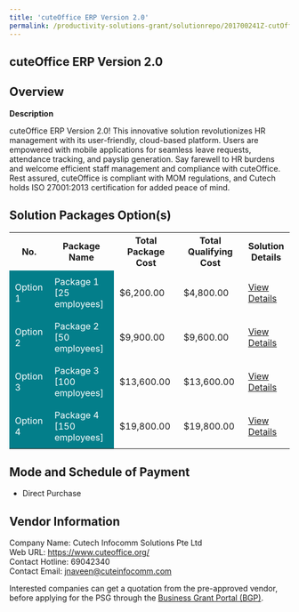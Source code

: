 ```yaml
---
title: 'cuteOffice ERP Version 2.0'
permalink: /productivity-solutions-grant/solutionrepo/201700241Z-cutOffc-ERP-v-20-G
---
```


## cuteOffice ERP Version 2.0

## Overview

**Description**

cuteOffice ERP Version 2.0! 
This innovative solution revolutionizes HR management with its user-friendly, cloud-based platform. Users are empowered with mobile applications for seamless leave requests, attendance tracking, and payslip generation. Say farewell to HR burdens and welcome efficient staff management and compliance with cuteOffice. Rest assured, cuteOffice is compliant with MOM regulations, and Cutech holds ISO 27001:2013 certification for added peace of mind.

## Solution Packages Option(s)

<table>
<tr>
<th><b>No.</b></th>
<th><b>Package Name</b></th>
<th><b>Total Package Cost</b></th>
<th><b>Total Qualifying Cost</b></th>
<th><b>Solution Details</b></th>
</tr>
<tr>
<td style='padding: 10px; background-color: #037E8A; color: #FFFFFF;'>Option 1</td>
<td style='padding: 10px; background-color: #037E8A; color: #FFFFFF;'>Package 1 [25 employees]</td>
<td style='padding: 10px;'>$6,200.00</td>
<td style='padding: 10px;'>$4,800.00</td>
<td style='padding: 10px;'><a href='/psg/201700241Z_20230111_05092024_Desensitised_Annex3_Part1.pdf' target='_blank'>View Details</a></td>
</tr>
<tr>
<td style='padding: 10px; background-color: #037E8A; color: #FFFFFF;'>Option 2</td>
<td style='padding: 10px; background-color: #037E8A; color: #FFFFFF;'>Package 2 [50 employees]</td>
<td style='padding: 10px;'>$9,900.00</td>
<td style='padding: 10px;'>$9,600.00</td>
<td style='padding: 10px;'><a href='/psg/201700241Z_20230111_05092024_Desensitised_Annex3_Part2.pdf' target='_blank'>View Details</a></td>
</tr>
<tr>
<td style='padding: 10px; background-color: #037E8A; color: #FFFFFF;'>Option 3</td>
<td style='padding: 10px; background-color: #037E8A; color: #FFFFFF;'>Package 3 [100 employees]</td>
<td style='padding: 10px;'>$13,600.00</td>
<td style='padding: 10px;'>$13,600.00</td>
<td style='padding: 10px;'><a href='/psg/201700241Z_20230111_05092024_Desensitised_Annex3_Part3.pdf' target='_blank'>View Details</a></td>
</tr>
<tr>
<td style='padding: 10px; background-color: #037E8A; color: #FFFFFF;'>Option 4</td>
<td style='padding: 10px; background-color: #037E8A; color: #FFFFFF;'>Package 4 [150 employees]</td>
<td style='padding: 10px;'>$19,800.00</td>
<td style='padding: 10px;'>$19,800.00</td>
<td style='padding: 10px;'><a href='/psg/201700241Z_20230111_05092024_Desensitised_Annex3_Part4.pdf' target='_blank'>View Details</a></td>
</tr>
</table>

## Mode and Schedule of Payment

 - Direct Purchase

## Vendor Information

 Company Name: Cutech Infocomm Solutions Pte Ltd<br>Web URL: https://www.cuteoffice.org/ <br>Contact Hotline: 69042340 <br>Contact Email: jnaveen@cuteinfocomm.com <br>

Interested companies can get a quotation from the pre-approved vendor, before applying for the PSG through the <a href='https://www.businessgrants.gov.sg/' target='_blank' rel='noopener'>Business Grant Portal (BGP)</a>.

<script src="/jquery/resize-tables.js"></script>
